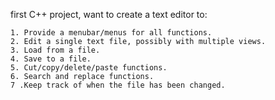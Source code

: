 first C++ project, want to create a text editor to:

    1. Provide a menubar/menus for all functions.
    2. Edit a single text file, possibly with multiple views.
    3. Load from a file.
    4. Save to a file.
    5. Cut/copy/delete/paste functions.
    6. Search and replace functions.
    7 .Keep track of when the file has been changed.

